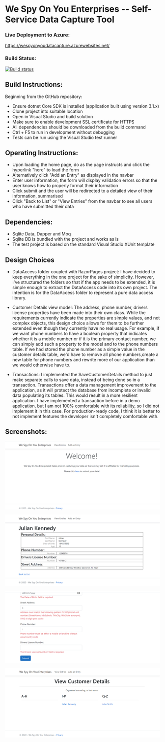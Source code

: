 # We Spy On You Enterprises -- Self-Service Data Capture Tool

### Live Deployment to Azure:
https://wespyonyoudatacapture.azurewebsites.net/

### Build Status:
[![Build status](https://dev.azure.com/sfleeRMS/WeSpyDataCapture/_apis/build/status/WeSpyDataCapture-ASP.NET-CI)](https://dev.azure.com/sfleeRMS/WeSpyDataCapture/_build/latest?definitionId=3)

## Build Instructions:
Beginning from the GitHub repository:
- Ensure dotnet Core SDK is installed (application built using version 3.1.x)
- Clone project into suitable location
- Open in Visual Studio and build solution
- Make sure to enable development SSL certificate for HTTPS
- All dependencies should be downloaded from the build command
- Ctrl + F5 to run in development without debugging
- Tests can be run using the Visual Studio test runner

## Operating Instructions:
- Upon loading the home page, do as the page instructs and click the hyperlink "here" to load the form 
- Alternatively click "Add an Entry" as displayed in the navbar
- Enter user information, the form will display validation errors so that the user knows how to properly format their information
- Click submit and the user will be redirected to a detailed view of their information, summarised
- Click "Back to List" or "View Entries" from the navbar to see all users who have submitted their data

## Dependencies:
- Sqlite Data, Dapper and Moq
- Sqlite DB is bundled with the project and works as is
- The test project is based on the standard Visual Studio XUnit template

## Design Choices

- DataAccess folder coupled with RazorPages project:
I have decided to keep everything in the one project for the sake of simplicity. However, I've structured the folders so that if the app needs to be extended, it is simple enough to extract the DataAccess code into its own project. The intention is for the DataAccess folder to represent a pure data access library.

- Customer Details view model:
The address, phone number, drivers license properties have been made into their own class. While the requirements currently indicate the properties are simple values, and not complex objects, this design choice allows for them to be further extended even though they currently have no real usage. For example, if we want phone numbers to have a boolean property that indicates whether it is a mobile number or if it is the primary contact number, we can simply add such a property to the model and to the phone numbers table. If we had stored the phone number as a simple value in the customer details table, we'd have to remove all phone numbers,create a new table for phone numbers and rewrite more of our application than we would otherwise have to.

- Transactions:
I implemented the SaveCustomerDetails method to just make separate calls to save data, instead of being done so in a transaction. Transactions offer a data management improvement to the application, as it will protect the database from incomplete or invalid data populating its tables. This would result in a more resilient application. I have implemented a transaction before in a demo application, but I am not 100% comfortable with its reliability, so I did not implement it in this case. For production-ready code, I think it is better to not implement features the developer isn't completely comfortable with.

## Screenshots:
![Home](https://github.com/hboiled/DataCaptureTool/blob/main/screenshots/home.png?raw=true)

![Details View](https://github.com/hboiled/DataCaptureTool/blob/main/screenshots/detailsview.png?raw=true)

![Form Validation](https://github.com/hboiled/DataCaptureTool/blob/main/screenshots/formvalidation.png?raw=true)

![List View](https://github.com/hboiled/DataCaptureTool/blob/main/screenshots/listview.png?raw=true)
